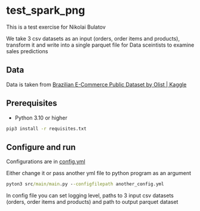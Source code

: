 # test_spark_png

This is a test exercise for Nikolai Bulatov

We take 3 csv datasets as an input (orders, order items and products), transform it and write into a single parquet file for Data sceintists to examine sales predictions

## Data

Data is taken from
[Brazilian E-Commerce Public Dataset by Olist | Kaggle](https://urldefense.com/v3/__https:/www.kaggle.com/datasets/olistbr/brazilian-ecommerce__;!!GF_29dbcQIUBPA!0eOFLZ_-uouGUR1R58CnSad4oYkpTvpQO-knJ6q4Tm2RWOX-bvFOQvApkY9GTOqz_-gnROXtz2bWvH9guhY$)

## Prerequisites

- Python 3.10 or higher

```cmd
pip3 install -r requisites.txt
```
## Configure and run

Configurations are in [config.yml](config.yml)

Either change it or pass another yml file to python program as an argument

```cmd
pyton3 src/main/main.py --configfilepath another_config.yml
```

In config file you can set logging level, paths to 3 input csv datasets (orders, order items and products) and path to output parquet dataset